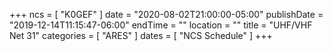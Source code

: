 +++
ncs = [ "K0GEF" ]
date = "2020-08-02T21:00:00-05:00"
publishDate = "2019-12-14T11:15:47-06:00"
endTime = ""
location = ""
title = "UHF/VHF Net 31"
categories = [ "ARES" ]
dates = [ "NCS Schedule" ]
+++
